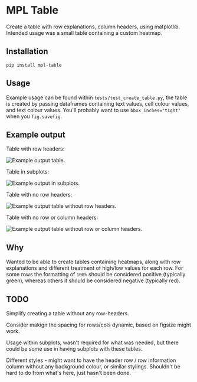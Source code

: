 # MPL Table

Create a table with row explanations, column headers, using matplotlib. Intended usage
was a small table containing a custom heatmap.

## Installation

`pip install mpl-table`

## Usage

Example usage can be found within `tests/test_create_table.py`, the table is created by
passing dataframes containing text values, cell colour values, and text colour values.
You'll probably want to use `bbox_inches="tight"` when you `fig.savefig`.

## Example output

Table with row headers:

![Example output table.](./tests/baseline/test_table_image.png)

Table in subplots:

![Example output in subplots.](./tests/baseline/test_subplots_1.png)

Table with no row headers:

![Example output table without row headers.](./tests/baseline/test_table_with_no_row_headers.png)

Table with no row or column headers:

![Example output table without row or column headers.](./tests/baseline/test_table_with_no_row_headers_and_no_column_headers.png)

## Why

Wanted to be able to create tables containing heatmaps, along with row explanations and
different treatment of high/low values for each row. For some rows the formatting of
`100%` should be considered positive (typically green), whereas others it should be
considered negative (typically
red).

## TODO

Simplify creating a table without any row-headers.

Consider makign the spacing for rows/cols dynamic, based on figsize might work.

Usage within subplots, wasn't required for what was needed, but there could be some use
in having subplots with these tables.

Different styles - might want to have the header row / row information column without any
background colour, or similar stylings. Shouldn't be hard to do from what's here, just
hasn't been done.
